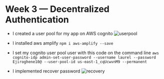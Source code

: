 # Week 3 — Decentralized Authentication
- I created a user pool for my app on AWS cognito
![userpool](./assets/userpool)

- I installed aws amplify
`npm i aws-amplify --save`

- I set my cognito user pool user with this code on the command line
`aws cognito-idp admin-set-user-password --username laurel --password Ejiroghene10@ --user-pool-id us-east-1_cqUcwvnM9 --permanent`

- I implemented recover password
![recovery](./assets/recovery)
